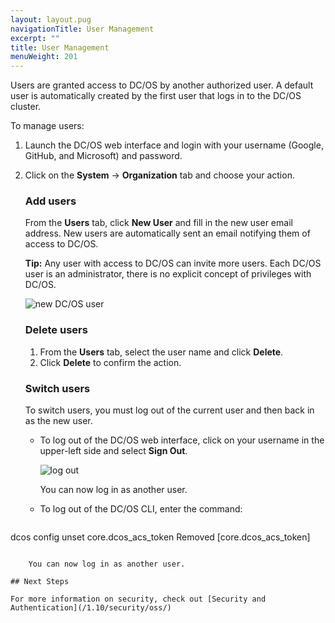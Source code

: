 ```yaml
---
layout: layout.pug
navigationTitle: User Management
excerpt: ""
title: User Management
menuWeight: 201
---
```

Users are granted access to DC/OS by another authorized user. A default user is automatically created by the first user that logs in to the DC/OS cluster.

To manage users:

1. Launch the DC/OS web interface and login with your username (Google, GitHub, and Microsoft) and password.

2. Click on the **System** -> **Organization** tab and choose your action.
    
    ### Add users
    
    From the **Users** tab, click **New User** and fill in the new user email address. New users are automatically sent an email notifying them of access to DC/OS.
    
    **Tip:** Any user with access to DC/OS can invite more users. Each DC/OS user is an administrator, there is no explicit concept of privileges with DC/OS.
    
    ![new DC/OS user](/1.10/img/ui-add-user.gif)
    
    ### Delete users
    
    1. From the **Users** tab, select the user name and click **Delete**.
    2. Click **Delete** to confirm the action.
    ### Switch users
    
    To switch users, you must log out of the current user and then back in as the new user.
    
    - To log out of the DC/OS web interface, click on your username in the upper-left side and select **Sign Out**.
        
        ![log out](/1.10/img/auth-enable-logout-user.gif)
        
        You can now log in as another user.
    
    - To log out of the DC/OS CLI, enter the command:
        
        ```bash
dcos config unset core.dcos_acs_token
Removed [core.dcos_acs_token]
```
    
    You can now log in as another user.

## Next Steps

For more information on security, check out [Security and Authentication](/1.10/security/oss/)